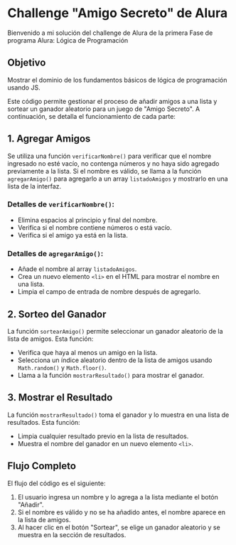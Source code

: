 <h1>Challenge "Amigo Secreto" de Alura</h1>
<p>Bienvenido a mi solución del challenge de Alura de la primera Fase de programa Alura: Lógica de Programación
<h2>Objetivo</h2>
<p>Mostrar el dominio de los fundamentos básicos de lógica de programación usando JS.</p>

  <p>Este código permite gestionar el proceso de añadir amigos a una lista y sortear un ganador aleatorio para un juego de "Amigo Secreto". A continuación, se detalla el funcionamiento de cada parte:</p>
    <h2>1. Agregar Amigos</h2>
    <p>Se utiliza una función <code>verificarNombre()</code> para verificar que el nombre ingresado no esté vacío, no contenga números y no haya sido agregado previamente a la lista. Si el nombre es válido, se llama a la función <code>agregarAmigo()</code> para agregarlo a un array <code>listadoAmigos</code> y mostrarlo en una lista de la interfaz.</p>
    
  <h3>Detalles de <code>verificarNombre()</code>:</h3>
    <ul>
        <li>Elimina espacios al principio y final del nombre.</li>
        <li>Verifica si el nombre contiene números o está vacío.</li>
        <li>Verifica si el amigo ya está en la lista.</li>
    </ul>

  <h3>Detalles de <code>agregarAmigo()</code>:</h3>
    <ul>
        <li>Añade el nombre al array <code>listadoAmigos</code>.</li>
        <li>Crea un nuevo elemento <code>&lt;li&gt;</code> en el HTML para mostrar el nombre en una lista.</li>
        <li>Limpia el campo de entrada de nombre después de agregarlo.</li>
    </ul>

  <h2>2. Sorteo del Ganador</h2>
    <p>La función <code>sortearAmigo()</code> permite seleccionar un ganador aleatorio de la lista de amigos. Esta función:</p>
    <ul>
        <li>Verifica que haya al menos un amigo en la lista.</li>
        <li>Selecciona un índice aleatorio dentro de la lista de amigos usando <code>Math.random()</code> y <code>Math.floor()</code>.</li>
        <li>Llama a la función <code>mostrarResultado()</code> para mostrar el ganador.</li>
    </ul>
    
  <h2>3. Mostrar el Resultado</h2>
    <p>La función <code>mostrarResultado()</code> toma el ganador y lo muestra en una lista de resultados. Esta función:</p>
    <ul>
        <li>Limpia cualquier resultado previo en la lista de resultados.</li>
        <li>Muestra el nombre del ganador en un nuevo elemento <code>&lt;li&gt;</code>.</li>
    </ul>

   <h2>Flujo Completo</h2>
    <p>El flujo del código es el siguiente:</p>
    <ol>
        <li>El usuario ingresa un nombre y lo agrega a la lista mediante el botón "Añadir".</li>
        <li>Si el nombre es válido y no se ha añadido antes, el nombre aparece en la lista de amigos.</li>
        <li>Al hacer clic en el botón "Sortear", se elige un ganador aleatorio y se muestra en la sección de resultados.</li>
    </ol>
